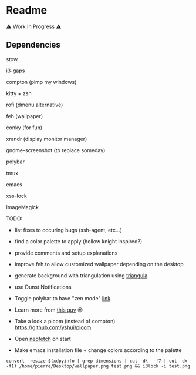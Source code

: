 # Readme 

⚠️ Work In Progress ⚠️

## Dependencies

stow 

i3-gaps

compton (pimp my windows)

kitty + zsh

rofi (dmenu alternative)

feh (wallpaper)

conky (for fun)

xrandr (display monitor manager)

gnome-screenshot (to replace someday)

polybar

tmux

emacs 

xss-lock

ImageMagick

TODO:

- list fixes to occuring bugs (ssh-agent, etc...)

- find a color palette to apply (hollow knight inspired?)

- provide comments and setup explanations

- improve feh to allow customized wallpaper depending on the desktop 

- generate background with triangulation using [triangula](https://github.com/RH12503/triangula)

- use Dunst Notifications 

- Toggle polybar to have "zen mode" [link](https://parasurv.neocities.org/hide-bar-i3wm.html)

- Learn more from [this guy](https://github.com/Rashad-707/wall-tile) 😍

- Take a look a picom (instead of compton) https://github.com/yshui/picom

- Open [neofetch](https://github.com/dylanaraps/neofetch) on start 

- Make emacs installation file + change colors according to the palette

`convert -resize $(xdpyinfo | grep dimensions | cut -d\  -f7 | cut -dx -f1) /home/pierre/Desktop/wallpaper.png test.png && i3lock -i test.png`
